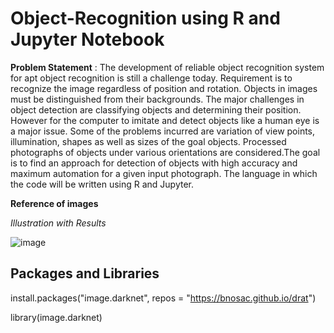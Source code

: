 # Object-Recognition using R and Jupyter Notebook

**Problem Statement** : 
The development of reliable object recognition system for apt object recognition is still a challenge today. Requirement is to recognize the image regardless of position and rotation. Objects in images must be distinguished from their backgrounds. The major challenges in object detection are classifying objects and determining their
position. However for the computer to imitate and detect objects like a human eye is a major issue. Some of the problems incurred are variation of view points, illumination, shapes as well as sizes of the goal objects. Processed photographs of objects under various orientations are considered.The goal is to find an approach for detection of objects with high accuracy and maximum automation for a given input photograph. The language in which the code will be written using R and Jupyter.

**Reference of images**

*Illustration with Results*

![image](https://user-images.githubusercontent.com/94275810/228515217-15dc5f1e-2351-4c17-b726-ec3401c9466a.png)

## Packages and Libraries 
install.packages("image.darknet", repos = "https://bnosac.github.io/drat")
     

library(image.darknet)
     


